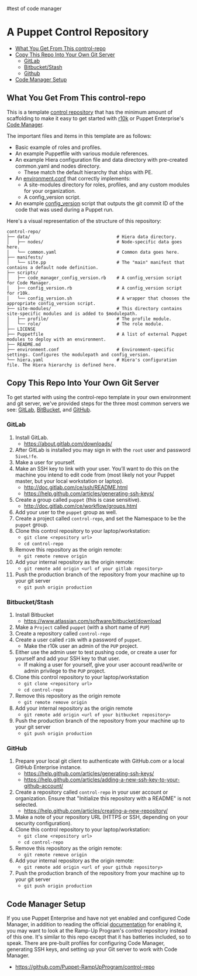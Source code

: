 #test of code manager
# A Puppet Control Repository

* [What You Get From This control\-repo](#what-you-get-from-this-control-repo)
* [Copy This Repo Into Your Own Git Server](#copy-this-repo-into-your-own-git-server)
  * [GitLab](#gitlab)
  * [Bitbucket/Stash](#bitbucketstash)
  * [Github](#github)
* [Code Manager Setup](#code-manager-setup)


## What You Get From This control-repo

This is a template [control repository](https://puppet.com/docs/pe/latest/code_management/control_repo.html) that has the minimum amount of scaffolding to make it easy to get started with [r10k](https://puppet.com/docs/pe/latest/code_management/r10k.html) or Puppet Enterprise's [Code Manager](https://puppet.com/docs/pe/latest/code_management/code_mgr.html).

The important files and items in this template are as follows:

* Basic example of roles and profiles.
* An example Puppetfile with various module references.
* An example Hiera configuration file and data directory with pre-created common.yaml and nodes directory.
  * These match the default hierarchy that ships with PE.
* An [environment.conf](https://puppet.com/docs/puppet/5.3/config_file_environment.html) that correctly implements:
  * A site-modules directory for roles, profiles, and any custom modules for your organization.
  * A config\_version script.
* An example [config\_version](https://puppet.com/docs/puppet/5.3/config_file_environment.html#configversion) script that outputs the git commit ID of the code that was used during a Puppet run.

Here's a visual representation of the structure of this repository:

```
control-repo/
├── data/                                 # Hiera data directory.
│   ├── nodes/                            # Node-specific data goes here.
│   └── common.yaml                       # Common data goes here.
├── manifests/
│   └── site.pp                           # The "main" manifest that contains a default node definition.
├── scripts/
│   ├── code_manager_config_version.rb    # A config_version script for Code Manager.
│   ├── config_version.rb                 # A config_version script for r10k.
│   └── config_version.sh                 # A wrapper that chooses the appropriate config_version script.
├── site-modules/                         # This directory contains site-specific modules and is added to $modulepath.
│   ├── profile/                          # The profile module.
│   └── role/                             # The role module.
├── LICENSE
├── Puppetfile                            # A list of external Puppet modules to deploy with an environment.
├── README.md
├── environment.conf                      # Environment-specific settings. Configures the modulepath and config_version.
└── hiera.yaml                            # Hiera's configuration file. The Hiera hierarchy is defined here.
```

## Copy This Repo Into Your Own Git Server

To get started with using the control-repo template in your own environment and git server, we've provided steps for the three most common servers we see: [GitLab](#gitlab), [BitBucket](#bitbucketstash), and [GitHub](#github).

### GitLab

1. Install GitLab.
    * <https://about.gitlab.com/downloads/>
1. After GitLab is installed you may sign in with the `root` user and password `5iveL!fe`.
1. Make a user for yourself.
1. Make an SSH key to link with your user. You’ll want to do this on the machine you intend to edit code from (most likely not your Puppet master, but your local workstation or laptop).
    * <http://doc.gitlab.com/ce/ssh/README.html>
    * <https://help.github.com/articles/generating-ssh-keys/>
1. Create a group called `puppet` (this is case sensitive).
    * <http://doc.gitlab.com/ce/workflow/groups.html>
1. Add your user to the `puppet` group as well.
1. Create a project called `control-repo`, and set the Namespace to be the `puppet` group.
1. Clone this control repository to your laptop/workstation:
    * `git clone <repository url>`
    * `cd control-repo`
1. Remove this repository as the origin remote:
    * `git remote remove origin`
1. Add your internal repository as the origin remote:
    * `git remote add origin <url of your gitlab repository>`
1. Push the production branch of the repository from your machine up to your git server
    * `git push origin production`

### Bitbucket/Stash

1. Install Bitbucket
    * <https://www.atlassian.com/software/bitbucket/download>
1. Make a `Project` called `puppet` (with a short name of `PUP`)
1. Create a repository called `control-repo`
1. Create a user called `r10k` with a password of `puppet`.
    * Make the r10k user an admin of the `PUP` project.
1. Either use the admin user to test pushing code, or create a user for yourself and add your SSH key to that user.
    * If making a user for yourself, give your user account read/write or admin privilege to the `PUP` project.
1. Clone this control repository to your laptop/workstation
    * `git clone <repository url>`
    * `cd control-repo`
1. Remove this repository as the origin remote
    * `git remote remove origin`
1. Add your internal repository as the origin remote
    * `git remote add origin <url of your bitbucket repository>`
1. Push the production branch of the repository from your machine up to your git server
    * `git push origin production`

### GitHub

1. Prepare your local git client to authenticate with GitHub.com or a local GitHub Enterprise instance.
    * <https://help.github.com/articles/generating-ssh-keys/>
    * <https://help.github.com/articles/adding-a-new-ssh-key-to-your-github-account/>
1. Create a repository called `control-repo` in your user account or organization. Ensure that "Initialize this repository with a README" is not selected.
    * <https://help.github.com/articles/creating-a-new-repository/>
1. Make a note of your repository URL (HTTPS or SSH, depending on your security configuration).
1. Clone this control repository to your laptop/workstation:
    * `git clone <repository url>`
    * `cd control-repo`
1. Remove this repository as the origin remote:
    * `git remote remove origin`
1. Add your internal repository as the origin remote:
    * `git remote add origin <url of your github repository>`
1. Push the production branch of the repository from your machine up to your git server
    * `git push origin production`

## Code Manager Setup

If you use Puppet Enterprise and have not yet enabled and configured Code Manager, in addition to reading the official [documentation](https://puppet.com/docs/pe/latest/code_management/code_mgr.html) for enabling it, you may want to look at the Ramp-Up Program's control repository instead of this one. It's similar to this repo except that it has batteries included, so to speak. There are pre-built profiles for configuring Code Manager, generating SSH keys, and setting up your Git server to work with Code Manager.

* <https://github.com/Puppet-RampUpProgram/control-repo>

